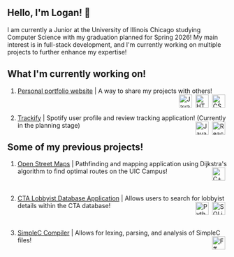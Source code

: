 ## Hello, I'm Logan! 👋

<!-- intro -->
I am currently a Junior at the University of Illinois Chicago studying Computer Science with my graduation planned for Spring 2026! My main interest is in full-stack development, and I'm currently working on multiple projects to further enhance my expertise!


<!-- current projects -->

<!-- all icons below have been sourced from "https://devicon.dev/" -->

## What I'm currently working on!

1. [Personal portfolio website](https://github.com/loganlucas13/portfolio-website) | A way to share my projects with others! <img align="right" alt="CSS" width="30px" style="padding-right:5px;" src="https://cdn.jsdelivr.net/gh/devicons/devicon@latest/icons/css3/css3-original.svg"/> <img align="right" alt="HTML" width="30px" style="padding-right:5px;" src="https://cdn.jsdelivr.net/gh/devicons/devicon@latest/icons/html5/html5-original.svg"/> <img align="right" alt="JavaScript" width="30px" style="padding-right:5px;" src="https://cdn.jsdelivr.net/gh/devicons/devicon@latest/icons/javascript/javascript-original.svg"/>

<br/>

2. [Trackify](https://github.com/loganlucas13/trackify) | Spotify user profile and review tracking application! (Currently in the planning stage) <img align="right" alt="React" width="30px" style="padding-right:5px;" src="https://cdn.jsdelivr.net/gh/devicons/devicon@latest/icons/react/react-original.svg"/> <img align="right" alt="JavaScript" width="30px" style="padding-right:5px;" src="https://cdn.jsdelivr.net/gh/devicons/devicon@latest/icons/javascript/javascript-original.svg"/> 


<!-- previous projects -->

## Some of my previous projects!

1. [Open Street Maps](https://github.com/loganlucas13/open-street-maps) | Pathfinding and mapping application using Dijkstra's algorithm to find optimal routes on the UIC Campus! <img align="right" alt="C++" width="30px" style="padding-right:5px;" src="https://cdn.jsdelivr.net/gh/devicons/devicon@latest/icons/cplusplus/cplusplus-original.svg"/>

<br/>

2. [CTA Lobbyist Database Application](https://github.com/loganlucas13/CTA-lobbyist-app) | Allows users to search for lobbyist details within the CTA database! <img align="right" alt="SQLite" width="30px" style="padding-right:5px;" src="https://cdn.jsdelivr.net/gh/devicons/devicon@latest/icons/sqlite/sqlite-original.svg"/> <img align="right" alt="Python" width="30px" style="padding-right:5px;" src="https://cdn.jsdelivr.net/gh/devicons/devicon@latest/icons/python/python-original.svg"/>

<br/>

3. [SimpleC Compiler](https://github.com/loganlucas13/basic-simpleC-compiler) | Allows for lexing, parsing, and analysis of SimpleC files! <img align="right" alt="F#" width="30px" style="padding-right:5px;" src="https://cdn.jsdelivr.net/gh/devicons/devicon@latest/icons/fsharp/fsharp-original.svg"/>

